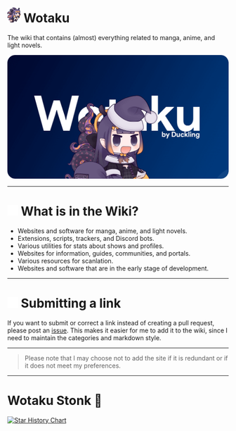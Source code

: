 # <img src="/static/asset/inaspin.gif" width="30px"> Wotaku

The wiki that contains (almost) everything related to manga, anime, and light novels.

[![cover](/static/thumb/cover.png)](https://wotaku.pages.dev/)
___

# <img src="/static/rm/repo.svg" width="24px"> What is in the Wiki?

- Websites and software for manga, anime, and light novels.
- Extensions, scripts, trackers, and Discord bots.
- Various utilities for stats about shows and profiles.
- Websites for information, guides, communities, and portals.
- Various resources for scanlation.
- Websites and software that are in the early stage of development.

___

# <img src="/static/rm/pr.svg" width="24px"> Submitting a link
If you want to submit or correct a link instead of creating a pull request, please post an [issue](https://github.com/anotherduckling/Wotaku/issues/new). This makes it easier for me to add it to the wiki, since I need to maintain the categories and markdown style.

___

> Please note that I may choose not to add the site if it is redundant or if it does not meet my preferences.

___

# Wotaku Stonk 🚀

<a href="https://star-history.com/#anotherduckling/Wotaku&Date">
  <picture>
    <source media="(prefers-color-scheme: dark)" srcset="https://api.star-history.com/svg?repos=anotherduckling/Wotaku&type=Date&theme=dark" />
    <source media="(prefers-color-scheme: light)" srcset="https://api.star-history.com/svg?repos=anotherduckling/Wotaku&type=Date" />
    <img alt="Star History Chart" src="https://api.star-history.com/svg?repos=anotherduckling/Wotaku&type=Date" />
  </picture>
</a>
